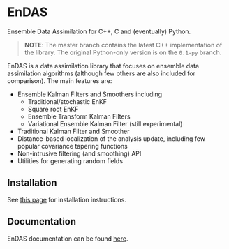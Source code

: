 # EnDAS

Ensemble Data Assimilation for C++, C and (eventually) Python.

> **NOTE**: The master branch contains the latest C++ implementation of the library. The original 
  Python-only version is on the `0.1-py` branch.


EnDAS is a data assimilation library that focuses on ensemble data assimilation algorithms 
(although few others are also included for comparison). The main features are:

-  Ensemble Kalman Filters and Smoothers including
   - Traditional/stochastic EnKF
   - Square root EnKF
   - Ensemble Transform Kalman Filters
   - Variational Ensemble Kalman Filter (still experimental)  
-  Traditional Kalman Filter and Smoother
-  Distance-based localization of the analysis update, including few popular covariance tapering functions
-  Non-intrusive filtering (and smoothing) API
-  Utilities for generating random fields


## Installation

See [this page](https://endas.readthedocs.io/en/latest/installation.html) for installation instructions.

## Documentation

EnDAS documentation can be found [here](https://endas.readthedocs.io/en/latest/).

